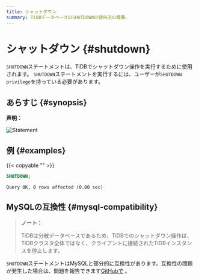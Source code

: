 ```yaml
---
title: シャットダウン
summary: TiDBデータベースのSHUTDOWNの使用法の概要。
---
```


# シャットダウン {#shutdown}

`SHUTDOWN`ステートメントは、TiDBでシャットダウン操作を実行するために使用されます。 `SHUTDOWN`ステートメントを実行するには、ユーザーが`SHUTDOWN privilege`を持っている必要があります。

## あらすじ {#synopsis}

**声明：**

![Statement](/media/sqlgram/ShutdownStmt.png)

## 例 {#examples}

{{< copyable "" >}}

```sql
SHUTDOWN;
```

```
Query OK, 0 rows affected (0.00 sec)
```

## MySQLの互換性 {#mysql-compatibility}

> **ノート：**
>
> TiDBは分散データベースであるため、TiDBでのシャットダウン操作は、TiDBクラスタ全体ではなく、クライアントに接続されたTiDBインスタンスを停止します。

`SHUTDOWN`ステートメントはMySQLと部分的に互換性があります。互換性の問題が発生した場合は、問題を報告できます[GitHubで](https://github.com/pingcap/tidb/issues/new/choose) 。
